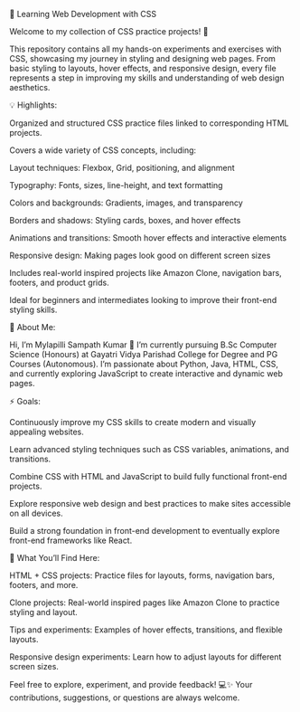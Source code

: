 🎨 Learning Web Development with CSS

Welcome to my collection of CSS practice projects! 🚀

This repository contains all my hands-on experiments and exercises with CSS, showcasing my journey in styling and designing web pages. From basic styling to layouts, hover effects, and responsive design, every file represents a step in improving my skills and understanding of web design aesthetics.

💡 Highlights:

Organized and structured CSS practice files linked to corresponding HTML projects.

Covers a wide variety of CSS concepts, including:

Layout techniques: Flexbox, Grid, positioning, and alignment

Typography: Fonts, sizes, line-height, and text formatting

Colors and backgrounds: Gradients, images, and transparency

Borders and shadows: Styling cards, boxes, and hover effects

Animations and transitions: Smooth hover effects and interactive elements

Responsive design: Making pages look good on different screen sizes

Includes real-world inspired projects like Amazon Clone, navigation bars, footers, and product grids.

Ideal for beginners and intermediates looking to improve their front-end styling skills.

📌 About Me:

Hi, I’m Mylapilli Sampath Kumar 👋
I’m currently pursuing B.Sc Computer Science (Honours) at Gayatri Vidya Parishad College for Degree and PG Courses (Autonomous).
I’m passionate about Python, Java, HTML, CSS, and currently exploring JavaScript to create interactive and dynamic web pages.

⚡ Goals:

Continuously improve my CSS skills to create modern and visually appealing websites.

Learn advanced styling techniques such as CSS variables, animations, and transitions.

Combine CSS with HTML and JavaScript to build fully functional front-end projects.

Explore responsive web design and best practices to make sites accessible on all devices.

Build a strong foundation in front-end development to eventually explore front-end frameworks like React.

📂 What You’ll Find Here:

HTML + CSS projects: Practice files for layouts, forms, navigation bars, footers, and more.

Clone projects: Real-world inspired pages like Amazon Clone to practice styling and layout.

Tips and experiments: Examples of hover effects, transitions, and flexible layouts.

Responsive design experiments: Learn how to adjust layouts for different screen sizes.

Feel free to explore, experiment, and provide feedback! 💻✨
Your contributions, suggestions, or questions are always welcome.
